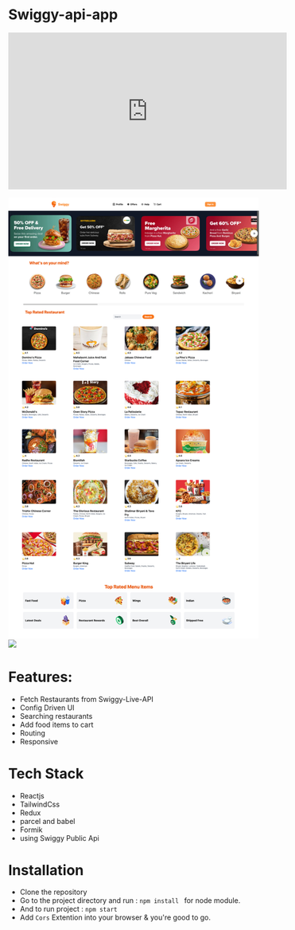 # Swiggy-api-app 


<iframe width="560" height="315" src="https://www.youtube.com/watch?v=xQ-IcHc7Lug" frameborder="0" allowfullscreen></iframe>

![API Restaurants](src/image/1.png)
[![](https://mermaid.ink/img/pako:eNqFk02PmzAQhv8K8rEiBEz4PFRaJSu1UqtK3WoPbXpw7AGsBYyMSZtG-e81dgop2aqcPM_7ztgz2GdEBQOUo14RBTtOSkma1RHvW0d_3958d1art8470YAl48qgJyCSVrwtLZ9CI-7gIIaWTuoc_z_3gyBskq6BzRoohb6_Fx6lFPJaynoMfs_q66GNYcFunZ9Bdz9I0qodKMJr61hSY31g7IvYEqmsZwqNOPMZVUBfxLDE4xhzZ1vrzp2HunYKKZrb9GuW8X6SDORWtAWXDVFctNZzh28KG83ZiqarQS3_3DOHH3NvVvyb2XF3QHnB6dJ6z18bzD9coyHXk23EEe6a_jOc13ZGLmpAN8qZvqvnMWGPVAX6WqJcLxmRL3u0by_aRwYlnk4tRXlB6h5cNHRsvtsL-si4EnKCtb5WoMMzUqdufBYl75WuScc5lyMfZK1xpVTX5-v1KHslV9Vw8Kho1j1nlW6jOmbxOsZxSnAIcRKSKAwZPQRZWuBNULDEDzBBl4uLOtJ-FUKfSskBTDhu8hPlWeCl0SZIMj9M_CiJMxedUB5hL8abTZLEaZQEoY91iV8m3_fSME5T7Ps4w2mSZamLwDT30T5w884vvwETK0Ao?type=png)](https://mermaid.live/edit#pako:eNqFk02PmzAQhv8K8rEiBEz4PFRaJSu1UqtK3WoPbXpw7AGsBYyMSZtG-e81dgop2aqcPM_7ztgz2GdEBQOUo14RBTtOSkma1RHvW0d_3958d1art8470YAl48qgJyCSVrwtLZ9CI-7gIIaWTuoc_z_3gyBskq6BzRoohb6_Fx6lFPJaynoMfs_q66GNYcFunZ9Bdz9I0qodKMJr61hSY31g7IvYEqmsZwqNOPMZVUBfxLDE4xhzZ1vrzp2HunYKKZrb9GuW8X6SDORWtAWXDVFctNZzh28KG83ZiqarQS3_3DOHH3NvVvyb2XF3QHnB6dJ6z18bzD9coyHXk23EEe6a_jOc13ZGLmpAN8qZvqvnMWGPVAX6WqJcLxmRL3u0by_aRwYlnk4tRXlB6h5cNHRsvtsL-si4EnKCtb5WoMMzUqdufBYl75WuScc5lyMfZK1xpVTX5-v1KHslV9Vw8Kho1j1nlW6jOmbxOsZxSnAIcRKSKAwZPQRZWuBNULDEDzBBl4uLOtJ-FUKfSskBTDhu8hPlWeCl0SZIMj9M_CiJMxedUB5hL8abTZLEaZQEoY91iV8m3_fSME5T7Ps4w2mSZamLwDT30T5w884vvwETK0Ao)



# Features:
  
  - Fetch Restaurants from Swiggy-Live-API 
  - Config Driven UI
  - Searching restaurants 
  - Add food items to cart
  - Routing
  - Responsive


# Tech Stack
 
  - Reactjs
  - TailwindCss
  - Redux
  - parcel and babel
  - Formik
  - using Swiggy Public Api

# Installation

- Clone the repository
- Go to the project directory and run : `npm install ` for node module.
- And to run project : `npm start`
- Add `Cors` Extention into your browser & you're good to go.
